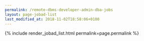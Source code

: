 ```yaml
---
permalink: /remote-dbms-developer-admin-dba-jobs
layout: page-jobad-list
last_modified_at: 2018-11-02T18:58:06+0100
---
```

{% include render_jobad_list.html permalink=page.permalink %}
